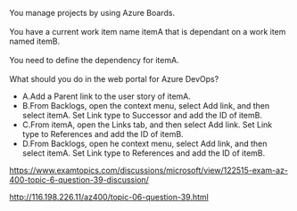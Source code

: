 You manage projects by using Azure Boards.<br/><br/>You have a current work item name itemA that is dependant on a work item named itemB.<br/><br/>You need to define the dependency for itemA.<br/><br/>What should you do in the web portal for Azure DevOps?<ul><li class="multi-choice-item"><span class="multi-choice-letter" data-choice-letter="A">A.</span>Add a Parent link to the user story of itemA.</li><li class="multi-choice-item correct-hidden"><span class="multi-choice-letter" data-choice-letter="B">B.</span>From Backlogs, open the context menu, select Add link, and then select itemA. Set Link type to Successor and add the ID of itemB.</li><li class="multi-choice-item"><span class="multi-choice-letter" data-choice-letter="C">C.</span>From itemA, open the Links tab, and then select Add link. Set Link type to References and add the ID of itemB.</li><li class="multi-choice-item"><span class="multi-choice-letter" data-choice-letter="D">D.</span>From Backlogs, open he context menu, select Add link, and then select itemA. Set Link type to References and add the ID of itemB.</li></ul><p><a href="https://www.examtopics.com/discussions/microsoft/view/122515-exam-az-400-topic-6-question-39-discussion/">https://www.examtopics.com/discussions/microsoft/view/122515-exam-az-400-topic-6-question-39-discussion/</a></p><p><a href="http://116.198.226.11/az400/topic-06-question-39.html">http://116.198.226.11/az400/topic-06-question-39.html</a></p><script src="https://giscus.app/client.js"                    data-repo="azsamples/az204"                    data-repo-id="R_kgDOMRXzDQ"                    data-category="General"                    data-category-id="DIC_kwDOMRXzDc4Cgi27"                    data-mapping="pathname"                    data-strict="1"                    data-reactions-enabled="0"                    data-emit-metadata="0"                    data-input-position="bottom"                    data-theme="preferred_color_scheme"                    data-lang="en"                    crossorigin="anonymous"                    async>                    </script>